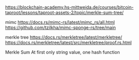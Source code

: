 https://blockchain-academy.hs-mittweida.de/courses/bitcoin-taproot/lessons/taproot-assets-2/topic/merkle-sum-tree/

mimc
https://docs.rs/mimc-rs/latest/mimc_rs/all.html
https://github.com/tzilkha/mimc-sponge-rs/tree/main

merkle tree
https://docs.rs/merkletree/latest/merkletree/
https://docs.rs/merkletree/latest/src/merkletree/proof.rs.html


Merkle Sum
At first only string value, one hash function